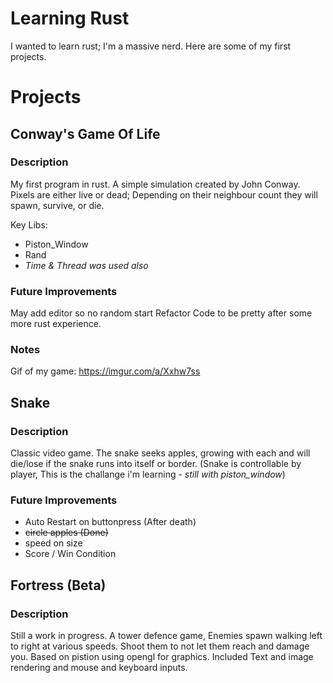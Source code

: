 # Learning Rust

I wanted to learn rust; I'm a massive nerd.
Here are some of my first projects.

# Projects

## Conway's Game Of Life
### Description
My first program in rust.
A simple simulation created by John Conway. Pixels are either live or dead; Depending on their neighbour count they will spawn, survive, or die.

Key Libs:
- Piston_Window
- Rand
- *Time & Thread was used also*

### Future Improvements
May add editor so no random start
Refactor Code to be pretty after some more rust experience. 

### Notes
Gif of my game: https://imgur.com/a/Xxhw7ss

## Snake
### Description
Classic video game. The snake seeks apples, growing with each and will die/lose if the snake runs into itself or border. (Snake is controllable by player, This is the challange i'm learning - *still with piston_window*)

### Future Improvements
- Auto Restart on buttonpress (After death)
- ~~circle apples (Done)~~ 
- speed on size
- Score / Win Condition

## Fortress (Beta)
### Description
Still a work in progress. A tower defence game, Enemies spawn walking left to right at various speeds. Shoot them to not let them reach and damage you. 
Based on pistion using opengl for graphics. Included Text and image rendering and mouse and keyboard inputs.
